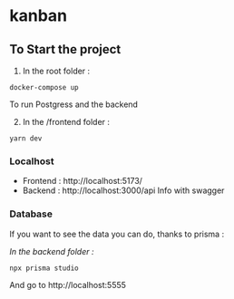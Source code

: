 # kanban

## To Start the project

1. In the root folder :

```
docker-compose up
```

To run Postgress and the backend

2. In the /frontend folder :

```
yarn dev
```

### Localhost

- Frontend : http://localhost:5173/
- Backend : http://localhost:3000/api Info with swagger

### Database

If you want to see the data you can do, thanks to prisma :

_In the backend folder :_

```
npx prisma studio
```

And go to http://localhost:5555

